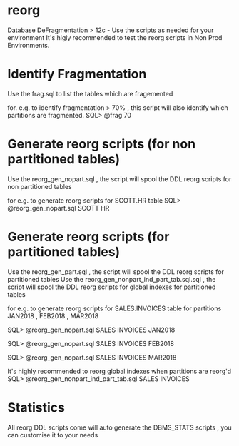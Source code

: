 # reorg
Database DeFragmentation > 12c - Use the scripts as needed for your environment 
It's higly recommended to test the reorg scripts in Non Prod Environments.

# Identify Fragmentation 
Use the frag.sql to list the tables which are fragemented

for. e.g. to identify fragmentation > 70% , this script will also identify which partitions are fragmented. 
SQL> @frag 70

# Generate reorg scripts (for non partitioned tables)
Use the reorg_gen_nopart.sql , the script will spool the DDL reorg scripts for non partitioned tables

for e.g. to generate reorg scripts for SCOTT.HR table
SQL> @reorg_gen_nopart.sql SCOTT HR

# Generate reorg scripts (for partitioned tables)
Use the reorg_gen_part.sql , the script will spool the DDL reorg scripts for partitioned tables
Use the reorg_gen_nonpart_ind_part_tab.sql.sql , the script will spool the DDL reorg scripts for global indexes for partitioned tables 

for e.g. to generate reorg scripts for SALES.INVOICES table for partitions JAN2018 , FEB2018 , MAR2018 

SQL> @reorg_gen_nopart.sql SALES INVOICES JAN2018

SQL> @reorg_gen_nopart.sql SALES INVOICES FEB2018

SQL> @reorg_gen_nopart.sql SALES INVOICES MAR2018

It's highly recommended to reorg global indexes when partitions are reorg'd
SQL> @reorg_gen_nonpart_ind_part_tab.sql SALES INVOICES

# Statistics
All reorg DDL scripts come will auto generate the DBMS_STATS scripts , you can customise it to your needs






